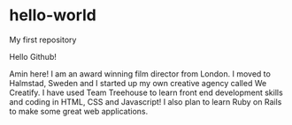 # hello-world
My first repository

Hello Github! 

Amin here! I am an award winning film director from London. I moved to Halmstad, Sweden and I started up my own creative agency called We Creatify. I have used Team Treehouse to learn front end development skills and coding in HTML, CSS and Javascript! I also plan to learn Ruby on Rails to make some great web applications. 

